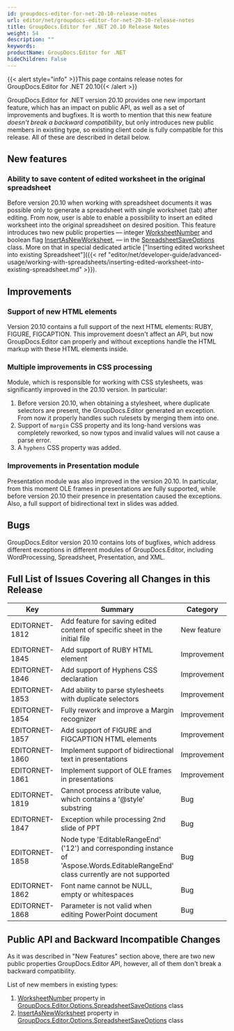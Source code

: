 ```yaml
---
id: groupdocs-editor-for-net-20-10-release-notes
url: editor/net/groupdocs-editor-for-net-20-10-release-notes
title: GroupDocs.Editor for .NET 20.10 Release Notes
weight: 54
description: ""
keywords: 
productName: GroupDocs.Editor for .NET
hideChildren: False
---
```

{{< alert style="info" >}}This page contains release notes for GroupDocs.Editor for .NET 20.10{{< /alert >}}

GroupDocs.Editor for .NET version 20.10 provides one new important feature, which has an impact on public API, as well as a set of improvements and bugfixes. It is worth to mention that this new feature _doesn't break a backward compatibility_, but only introduces new public members in existing type, so existing client code is fully compatible for this release. All of these are described in detail below.

## New features

### Ability to save content of edited worksheet in the original spreadsheet

Before version 20.10 when working with spreadsheet documents it was possible only to generate a spreadsheet with single worksheet (tab) after editing. From now, user is able to enable a possibility to insert an edited worksheet into the original spreadsheet on desired position. This feature introduces two new public properties — integer [WorksheetNumber](https://apireference.groupdocs.com/net/editor/groupdocs.editor.options/spreadsheetsaveoptions/properties/WorksheetNumber) and boolean flag [InsertAsNewWorksheet](https://apireference.groupdocs.com/net/editor/groupdocs.editor.options/spreadsheetsaveoptions/properties/InsertAsNewWorksheet), — in the [SpreadsheetSaveOptions](https://apireference.groupdocs.com/net/editor/groupdocs.editor.options/spreadsheetsaveoptions) class. More on that in special dedicated article ["Inserting edited worksheet into existing Spreadsheet"]({{< ref "editor/net/developer-guide/advanced-usage/working-with-spreadsheets/inserting-edited-worksheet-into-existing-spreadsheet.md" >}}).

## Improvements
### Support of new HTML elements

Version 20.10 contains a full support of the next HTML elements: RUBY, FIGURE, FIGCAPTION. This improvement doesn't affect an API, but now GroupDocs.Editor can properly and without exceptions handle the HTML markup with these HTML elements inside.

### Multiple improvements in CSS processing

Module, which is responsible for working with CSS stylesheets, was significantly improved in the 20.10 version. In particular:

1. Before version 20.10, when obtaining a stylesheet, where duplicate selectors are present, the GroupDocs.Editor generated an exception. From now it properly handles such rulesets by merging them into one.
2. Support of `margin` CSS property and its long-hand versions was completely reworked, so now typos and invalid values will not cause a parse error.
3. A `hyphens` CSS property was added.

### Improvements in Presentation module

Presentation module was also improved in the version 20.10. In particular, from this moment OLE frames in presentations are fully supported, while before version 20.10 their presence in presentation caused the exceptions. Also, a full support of bidirectional text in slides was added.

## Bugs

GroupDocs.Editor version 20.10 contains lots of bugfixes, which address different exceptions in different modules of GroupDocs.Editor, including WordProcessing, Spreadsheet, Presentation, and XML.

## Full List of Issues Covering all Changes in this Release

| Key | Summary | Category |
| --- | --- | --- |
| EDITORNET-1812 | Add feature for saving edited content of specific sheet in the initial file | New feature |
| EDITORNET-1845 | Add support of RUBY HTML element | Improvement |
| EDITORNET-1846 | Add support of Hyphens CSS declaration | Improvement |
| EDITORNET-1853 | Add ability to parse stylesheets with duplicate selectors | Improvement |
| EDITORNET-1854 | Fully rework and improve a Margin recognizer | Improvement |
| EDITORNET-1857 | Add support of FIGURE and FIGCAPTION HTML elements | Improvement |
| EDITORNET-1860 | Implement support of bidirectional text in presentations | Improvement |
| EDITORNET-1861 | Implement support of OLE frames in presentations | Improvement |
| EDITORNET-1819 | Cannot process atribute value, which contains a '@style' substring | Bug |
| EDITORNET-1847 | Exception while processing 2nd slide of PPT | Bug |
| EDITORNET-1858 | Node type 'EditableRangeEnd' ('12') and corresponding instance of 'Aspose.Words.EditableRangeEnd' class currently are not supported | Bug |
| EDITORNET-1862 | Font name cannot be NULL, empty or whitespaces | Bug |
| EDITORNET-1868 | Parameter is not valid when editing PowerPoint document | Bug |

## Public API and Backward Incompatible Changes

As it was described in "New Features" section above, there are two new public properties GroupDocs.Editor API, however, all of them don't break a backward compatibility.

List of new members in existing types:
1. [WorksheetNumber](https://apireference.groupdocs.com/net/editor/groupdocs.editor.options/spreadsheetsaveoptions/properties/WorksheetNumber) property in [GroupDocs.Editor.Options.SpreadsheetSaveOptions](https://apireference.groupdocs.com/net/editor/groupdocs.editor.options/spreadsheetsaveoptions) class
2. [InsertAsNewWorksheet](https://apireference.groupdocs.com/net/editor/groupdocs.editor.options/spreadsheetsaveoptions/properties/InsertAsNewWorksheet) property in [GroupDocs.Editor.Options.SpreadsheetSaveOptions](https://apireference.groupdocs.com/net/editor/groupdocs.editor.options/spreadsheetsaveoptions) class
